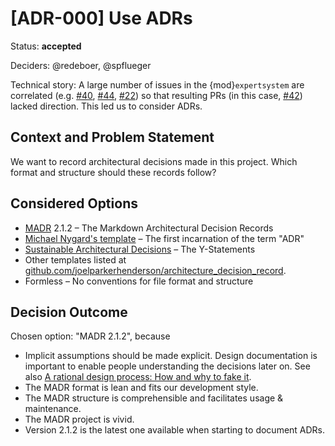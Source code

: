 <!-- cSpell:ignore ADRs, joelparkerhenderson, MADR, Nygard's -->

# [ADR-000] Use ADRs

Status: **accepted**

Deciders: @redeboer, @spflueger

Technical story: A large number of issues in the {mod}`expertsystem` are
correlated (e.g. [#40](https://github.com/ComPWA/expertsystem/issues/40),
[#44](https://github.com/ComPWA/expertsystem/issues/44),
[#22](https://github.com/ComPWA/expertsystem/issues/22)) so that resulting PRs
(in this case, [#42](https://github.com/ComPWA/expertsystem/pull/42)) lacked
direction. This led us to consider ADRs.

## Context and Problem Statement

We want to record architectural decisions made in this project. Which format
and structure should these records follow?

## Considered Options

- [MADR](https://adr.github.io/madr/) 2.1.2 – The Markdown Architectural
  Decision Records
- [Michael Nygard's template](https://cognitect.com/blog/2011/11/15/documenting-architecture-decisions)
  – The first incarnation of the term "ADR"
- [Sustainable Architectural Decisions](https://www.infoq.com/articles/sustainable-architectural-design-decisions)
  – The Y-Statements
- Other templates listed at
  [github.com/joelparkerhenderson/architecture_decision_record](https://github.com/joelparkerhenderson/architecture_decision_record).
- Formless – No conventions for file format and structure

## Decision Outcome

Chosen option: "MADR 2.1.2", because

- Implicit assumptions should be made explicit. Design documentation is
  important to enable people understanding the decisions later on. See also
  [A rational design process: How and why to fake it](https://ieeexplore.ieee.org/document/6312940/).
- The MADR format is lean and fits our development style.
- The MADR structure is comprehensible and facilitates usage & maintenance.
- The MADR project is vivid.
- Version 2.1.2 is the latest one available when starting to document ADRs.
